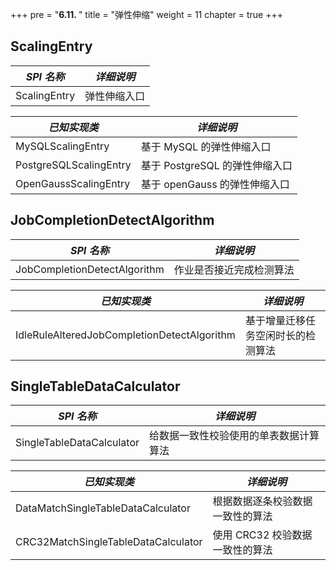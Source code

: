 +++
pre = "<b>6.11. </b>"
title = "弹性伸缩"
weight = 11
chapter = true
+++

## ScalingEntry

| *SPI 名称*             | *详细说明*                    |
| ---------------------- | --------------------------- |
| ScalingEntry           | 弹性伸缩入口                  |

| *已知实现类*            | *详细说明*                    |
| ---------------------- | --------------------------- |
| MySQLScalingEntry      | 基于 MySQL 的弹性伸缩入口      |
| PostgreSQLScalingEntry | 基于 PostgreSQL 的弹性伸缩入口 |
| OpenGaussScalingEntry  | 基于 openGauss 的弹性伸缩入口  |

## JobCompletionDetectAlgorithm

| *SPI 名称*                                   | *详细说明*                      |
| ------------------------------------------- | ------------------------------ |
| JobCompletionDetectAlgorithm                | 作业是否接近完成检测算法            |

| *已知实现类*                                  | *详细说明*                       |
| ------------------------------------------- | ------------------------------- |
| IdleRuleAlteredJobCompletionDetectAlgorithm | 基于增量迁移任务空闲时长的检测算法    |

## SingleTableDataCalculator

| *SPI 名称*                                   | *详细说明*                       |
| ------------------------------------------- | ------------------------------- |
| SingleTableDataCalculator                   | 给数据一致性校验使用的单表数据计算算法 |

| *已知实现类*                                  | *详细说明*                       |
| ------------------------------------------- | ------------------------------- |
| DataMatchSingleTableDataCalculator          | 根据数据逐条校验数据一致性的算法      |
| CRC32MatchSingleTableDataCalculator         | 使用 CRC32 校验数据一致性的算法     |
